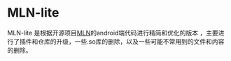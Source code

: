 # MLN-lite
MLN-lite 是根据开源项目[MLN](https://github.com/momotech/MLN)的android端代码进行精简和优化的版本
，主要进行了插件和仓库的升级，一些.so库的删除，以及一些可能不常用到的文件和内容的删除。

